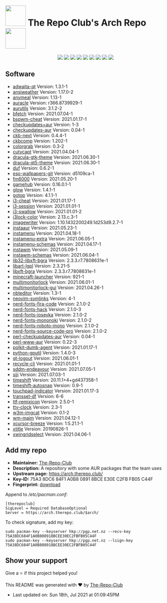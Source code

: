 # <img src='favicon.ico' width='64' height='64'> The Repo Club's Arch Repo <img src='favicon.ico' width='64' height='64'>

<p align='center'>
  <img src='https://img.shields.io/badge/Maintained-Yes-green?color=red&style=flat-square'>
  <img src='https://img.shields.io/github/last-commit/The-Repo-Club/Arch.TheRepo.Club?color=red&style=flat-square'>
  <img src='https://img.shields.io/github/repo-size/The-Repo-Club/Arch.TheRepo.Club?color=red&style=flat-square'>
  <img src='https://img.shields.io/static/v1?label=Packages&message=65&color=red&style=flat-square'>
  <img src='https://img.shields.io/github/license/The-Repo-Club/Arch.TheRepo.Club?color=red&style=flat-square'>
  <img src='https://img.shields.io/github/issues/The-Repo-Club/Arch.TheRepo.Club?color=red&style=flat-square'>
  <img src='https://img.shields.io/github/stars/The-Repo-Club/Arch.TheRepo.Club?color=red&style=flat-square'>
  <img src='https://img.shields.io/github/forks/The-Repo-Club/Arch.TheRepo.Club?color=red&style=flat-square'>
  <img src='https://img.shields.io/github/commit-activity/m/The-Repo-Club/Arch.TheRepo.Club?color=red&style=flat-square'>
</p>

## Software
*   [adwaita-qt](docs/adwaita-qt/) Version: 1.3.1-1
*   [ansiweather](docs/ansiweather/) Version: 1.17.0-2
*   [anymeal](docs/anymeal/) Version: 1.13-1
*   [auracle](docs/auracle/) Version: r366.8739929-1
*   [aurutils](docs/aurutils/) Version: 3.1.2-2
*   [bfetch](docs/bfetch/) Version: 2021.07.04-1
*   [bspwm-cheat](docs/bspwm-cheat/) Version: 2021.01.17-1
*   [checkupdates+aur](docs/checkupdates+aur/) Version: 1-3
*   [checkupdates-aur](docs/checkupdates-aur/) Version: 0.04-1
*   [ckb-next](docs/ckb-next/) Version: 0.4.4-1
*   [ckbcomp](docs/ckbcomp/) Version: 1.202-1
*   [colorgrab](docs/colorgrab/) Version: 0.3-2
*   [cutycapt](docs/cutycapt/) Version: 2021.04.04-1
*   [dracula-gtk-theme](docs/dracula-gtk-theme/) Version: 2021.06.30-1
*   [dracula-qt5-theme](docs/dracula-qt5-theme/) Version: 2021.06.30-1
*   [duf](docs/duf/) Version: 0.6.2-1
*   [eso-wallpapers-git](docs/eso-wallpapers-git/) Version: d5109ca-1
*   [fm6000](docs/fm6000/) Version: 2021.05.20-1
*   [gamehub](docs/gamehub/) Version: 0.16.0.1-1
*   [glow](docs/glow/) Version: 1.4.1-1
*   [gotop](docs/gotop/) Version: 4.1.1-1
*   [i3-cheat](docs/i3-cheat/) Version: 2021.01.17-1
*   [i3-session](docs/i3-session/) Version: 2021.01.01-1
*   [i3-swallow](docs/i3-swallow/) Version: 2021.01.01-2
*   [i3lock-color](docs/i3lock-color/) Version: 2.13.c.3-1
*   [imagewriter](docs/imagewriter/) Version: 1.10.1432200249.1d253d9.2.7-1
*   [instaaur](docs/instaaur/) Version: 2021.05.23-1
*   [instamenu](docs/instamenu/) Version: 2021.04.18-1
*   [instamenu-extra](docs/instamenu-extra/) Version: 2021.06.05-1
*   [instamenu-schemas](docs/instamenu-schemas/) Version: 2021.04.17-1
*   [instawm](docs/instawm/) Version: 2021.05.09-1
*   [instawm-schemas](docs/instawm-schemas/) Version: 2021.06.04-1
*   [lib32-libxft-bgra](docs/lib32-libxft-bgra/) Version: 2.3.3.r7.7808631e-1
*   [libart-lgpl](docs/libart-lgpl/) Version: 2.3.21-5
*   [libxft-bgra](docs/libxft-bgra/) Version: 2.3.3.r7.7808631e-1
*   [minecraft-launcher](docs/minecraft-launcher/) Version: 921-1
*   [multimonitorlock](docs/multimonitorlock/) Version: 2021.06.01-1
*   [multimonitorlock-gui](docs/multimonitorlock-gui/) Version: 2021.04.26-1
*   [nbteditor](docs/nbteditor/) Version: 1.3-1
*   [neovim-symlinks](docs/neovim-symlinks/) Version: 4-1
*   [nerd-fonts-fira-code](docs/nerd-fonts-fira-code/) Version: 2.1.0-2
*   [nerd-fonts-hack](docs/nerd-fonts-hack/) Version: 2.1.0-3
*   [nerd-fonts-iosevka](docs/nerd-fonts-iosevka/) Version: 2.1.0-2
*   [nerd-fonts-mononoki](docs/nerd-fonts-mononoki/) Version: 2.1.0-2
*   [nerd-fonts-roboto-mono](docs/nerd-fonts-roboto-mono/) Version: 2.1.0-2
*   [nerd-fonts-source-code-pro](docs/nerd-fonts-source-code-pro/) Version: 2.1.0-2
*   [perl-checkupdates-aur](docs/perl-checkupdates-aur/) Version: 0.04-1
*   [perl-www-aur](docs/perl-www-aur/) Version: 0.22-3
*   [polkit-dumb-agent](docs/polkit-dumb-agent/) Version: 2021.01.17-1
*   [python-gputil](docs/python-gputil/) Version: 1.4.0-3
*   [qt-logout](docs/qt-logout/) Version: 2021.06.01-1
*   [recycle-cli](docs/recycle-cli/) Version: 2021.01.01-1
*   [sddm-endeavour](docs/sddm-endeavour/) Version: 2021.07.05-1
*   [siji](docs/siji/) Version: 2021.07.03-1
*   [timeshift](docs/timeshift/) Version: 20.11.1+4+gd437358-1
*   [timeshift-autosnap](docs/timeshift-autosnap/) Version: 0.9-1
*   [touchpad-indicator](docs/touchpad-indicator/) Version: 2021.01.17-3
*   [transset-df](docs/transset-df/) Version: 6-6
*   [ttf-remixicon](docs/ttf-remixicon/) Version: 2.5.0-1
*   [tty-clock](docs/tty-clock/) Version: 2.3-1
*   [w3m-imgcat](docs/w3m-imgcat/) Version: 0.1-2
*   [wm-maim](docs/wm-maim/) Version: 2021.04.12-1
*   [xcursor-breeze](docs/xcursor-breeze/) Version: 1:5.21.1-1
*   [xtitle](docs/xtitle/) Version: 20190826-1
*   [xwingridselect](docs/xwingridselect/) Version: 2021.04.06-1

## Add my repo
* **Maintainer:** [The-Repo-Club](https://aur.archlinux.org/account/The-Repo-Club/)
* **Description:**  A repository with some AUR packages that the team uses
* **Upstream page:** https://arch.therepo.club/
* **Key-ID:** 75A3 8DC6 84F1 A0B8 0891  8BCE E30E C2FB FB05 C44F 
* **Fingerprint:** [download](http://pgp.net.nz:11371/pks/lookup?op=vindex&fingerprint=on&search=0xE30EC2FBFB05C44F)

Append to */etc/pacman.conf*:
```
[therepoclub]
SigLevel = Required DatabaseOptional
Server = https://arch.therepo.club/$arch/
```
To check signature, add my key:
```
sudo pacman-key --keyserver hkp://pgp.net.nz --recv-key 75A38DC684F1A0B808918BCEE30EC2FBFB05C44F
sudo pacman-key --keyserver hkp://pgp.net.nz --lsign-key 75A38DC684F1A0B808918BCEE30EC2FBFB05C44F
```
## Show your support

Give a ⭐️ if this project helped you!

This README was generated with ❤️ by [The-Repo-Club](https://github.com/The-Repo-Club/)
*   Last updated on: Sun 18th, Jul 2021 at 01:09:45PM
